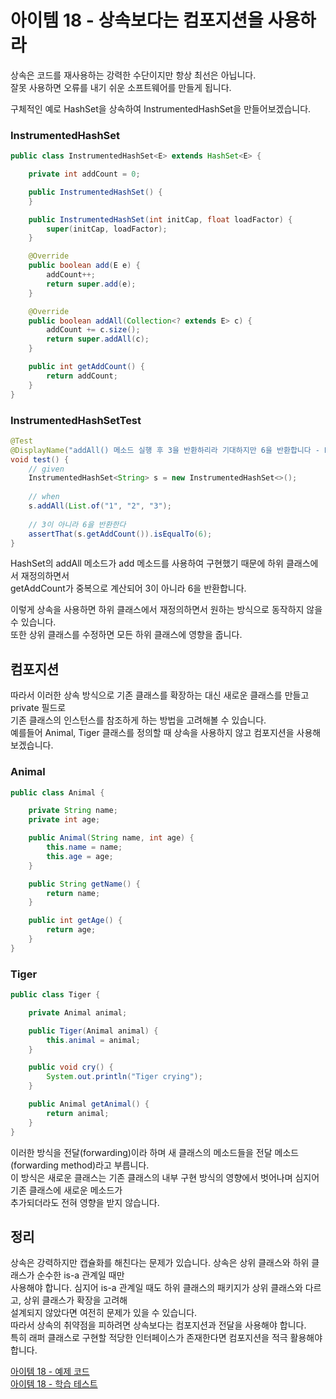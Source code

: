 # 아이템 18 - 상속보다는 컴포지션을 사용하라

상속은 코드를 재사용하는 강력한 수단이지만 항상 최선은 아닙니다.    
잘못 사용하면 오류를 내기 쉬운 소프트웨어를 만들게 됩니다.

구체적인 예로 HashSet을 상속하여 InstrumentedHashSet을 만들어보겠습니다.   

### InstrumentedHashSet

````java
public class InstrumentedHashSet<E> extends HashSet<E> {

    private int addCount = 0;

    public InstrumentedHashSet() {
    }

    public InstrumentedHashSet(int initCap, float loadFactor) {
        super(initCap, loadFactor);
    }

    @Override
    public boolean add(E e) {
        addCount++;
        return super.add(e);
    }

    @Override
    public boolean addAll(Collection<? extends E> c) {
        addCount += c.size();
        return super.addAll(c);
    }

    public int getAddCount() {
        return addCount;
    }
}
````   

### InstrumentedHashSetTest

````java
@Test
@DisplayName("addAll() 메소드 실행 후 3을 반환하리라 기대하지만 6을 반환합니다 - HashSet 상속")
void test() {
    // given
    InstrumentedHashSet<String> s = new InstrumentedHashSet<>();
    
    // when
    s.addAll(List.of("1", "2", "3");
    
    // 3이 아니라 6을 반환한다
    assertThat(s.getAddCount()).isEqualTo(6);
}
````

HashSet의 addAll 메소드가 add 메소드를 사용하여 구현했기 때문에 하위 클래스에서 재정의하면서     
getAddCount가 중복으로 계산되어 3이 아니라 6을 반환합니다.      

이렇게 상속을 사용하면 하위 클래스에서 재정의하면서 원하는 방식으로 동작하지 않을 수 있습니다.   
또한 상위 클래스를 수정하면 모든 하위 클래스에 영향을 줍니다.      

## 컴포지션

따라서 이러한 상속 방식으로 기존 클래스를 확장하는 대신 새로운 클래스를 만들고 private 필드로   
기존 클래스의 인스턴스를 참조하게 하는 방법을 고려해볼 수 있습니다.    
예를들어 Animal, Tiger 클래스를 정의할 때 상속을 사용하지 않고 컴포지션을 사용해보겠습니다.    

### Animal
````java
public class Animal {

    private String name;
    private int age;

    public Animal(String name, int age) {
        this.name = name;
        this.age = age;
    }

    public String getName() {
        return name;
    }

    public int getAge() {
        return age;
    }
}
````

### Tiger
````java
public class Tiger {

    private Animal animal;

    public Tiger(Animal animal) {
        this.animal = animal;
    }

    public void cry() {
        System.out.println("Tiger crying");
    }

    public Animal getAnimal() {
        return animal;
    }
}
````

이러한 방식을 전달(forwarding)이라 하며 새 클래스의 메소드들을 전달 메소드(forwarding method)라고 부릅니다.   
이 방식은 새로운 클래스는 기존 클래스의 내부 구현 방식의 영향에서 벗어나며 심지어 기존 클래스에 새로운 메소드가   
추가되더라도 전혀 영향을 받지 않습니다.     

## 정리

상속은 강력하지만 캡슐화를 해친다는 문제가 있습니다. 상속은 상위 클래스와 하위 클래스가 순수한 is-a 관계일 때만  
사용해야 합니다. 심지어 is-a 관계일 때도 하위 클래스의 패키지가 상위 클래스와 다르고, 상위 클래스가 확장을 고려해    
설계되지 않았다면 여전히 문제가 있을 수 있습니다.    
따라서 상속의 취약점을 피하려면 상속보다는 컴포지션과 전달을 사용해야 합니다.   
특히 래퍼 클래스로 구현할 적당한 인터페이스가 존재한다면 컴포지션을 적극 활용해야 합니다.     

[아이템 18 - 예제 코드](https://github.com/320Hwany/EffectiveJava/tree/main/src/main/java/effective/chapter4/item18)         
[아이템 18 - 학습 테스트](https://github.com/320Hwany/EffectiveJava/tree/main/src/test/java/effective/chapter4/item18)   